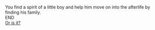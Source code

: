 You find a spirit of a little boy and help him move on into the afterlife by finding his family.  
END  
[Or is it?](true.md)